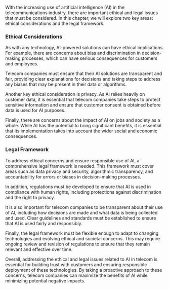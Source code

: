 
With the increasing use of artificial intelligence (AI) in the telecommunications industry, there are important ethical and legal issues that must be considered. In this chapter, we will explore two key areas: ethical considerations and the legal framework.

### Ethical Considerations

As with any technology, AI-powered solutions can have ethical implications. For example, there are concerns about bias and discrimination in decision-making processes, which can have serious consequences for customers and employees.

Telecom companies must ensure that their AI solutions are transparent and fair, providing clear explanations for decisions and taking steps to address any biases that may be present in their data or algorithms.

Another key ethical consideration is privacy. As AI relies heavily on customer data, it is essential that telecom companies take steps to protect sensitive information and ensure that customer consent is obtained before data is used for AI purposes.

Finally, there are concerns about the impact of AI on jobs and society as a whole. While AI has the potential to bring significant benefits, it is essential that its implementation takes into account the wider social and economic consequences.

### Legal Framework

To address ethical concerns and ensure responsible use of AI, a comprehensive legal framework is needed. This framework must cover areas such as data privacy and security, algorithmic transparency, and accountability for errors or biases in decision-making processes.

In addition, regulations must be developed to ensure that AI is used in compliance with human rights, including protections against discrimination and the right to privacy.

It is also important for telecom companies to be transparent about their use of AI, including how decisions are made and what data is being collected and used. Clear guidelines and standards must be established to ensure that AI is used fairly and responsibly.

Finally, the legal framework must be flexible enough to adapt to changing technologies and evolving ethical and societal concerns. This may require ongoing review and revision of regulations to ensure that they remain relevant and effective over time.

Overall, addressing the ethical and legal issues related to AI in telecom is essential for building trust with customers and ensuring responsible deployment of these technologies. By taking a proactive approach to these concerns, telecom companies can maximize the benefits of AI while minimizing potential negative impacts.

